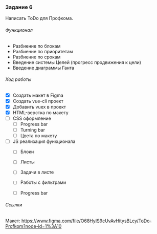 ### Задание 6
Написать ToDo для Профкома. 

###### Функционал
- Разбиение по блокам
- Разбиение по приоритетам
- Разбиение по срокам
- Введение системы Целей (прогресс продвижения к цели)
- Введение диаграммы Ганта

###### Ход работы
- [x] Создать макет в Figma
- [x] Создать vue-cli проект
- [x] Добавить vuex в проект
- [x] HTML-верстка по макету
- [ ] СSS оформление
	- [ ] Progress bar
	- [ ] Turning bar
	- [ ] Цвета по макету
- [ ] JS реализация функционала
	- [ ] Блоки
	- [ ] Листы
	- [ ] Задачи в листе
	- [ ] Работы с фильтрами
	- [ ] Progress bar


###### Ссылки
Макет: https://www.figma.com/file/O68HyIS9cUvAvHitysBLcy/ToDo-Profkom?node-id=1%3A10

